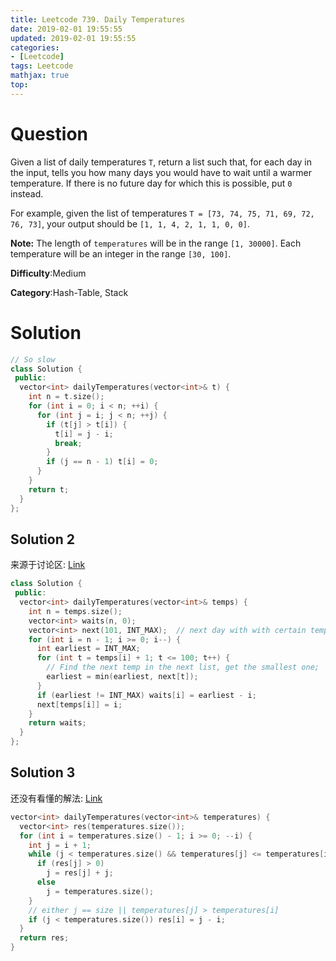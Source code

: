 ```yaml
---
title: Leetcode 739. Daily Temperatures
date: 2019-02-01 19:55:55
updated: 2019-02-01 19:55:55
categories: 
- [Leetcode]
tags: Leetcode
mathjax: true
top:
---
```


# Question

Given a list of daily temperatures  `T`, return a list such that, for each day in the input, tells you how many days you would have to wait until a warmer temperature. If there is no future day for which this is possible, put  `0`  instead.

For example, given the list of temperatures  `T = [73, 74, 75, 71, 69, 72, 76, 73]`, your output should be  `[1, 1, 4, 2, 1, 1, 0, 0]`.

**Note:**  The length of  `temperatures`  will be in the range  `[1, 30000]`. Each temperature will be an integer in the range  `[30, 100]`.

**Difficulty**:Medium

**Category**:Hash-Table, Stack

<!-- more -->

# Solution

```cpp
// So slow
class Solution {
 public:
  vector<int> dailyTemperatures(vector<int>& t) {
    int n = t.size();
    for (int i = 0; i < n; ++i) {
      for (int j = i; j < n; ++j) {
        if (t[j] > t[i]) {
          t[i] = j - i;
          break;
        }
        if (j == n - 1) t[i] = 0;
      }
    }
    return t;
  }
};
```

## Solution 2

来源于讨论区: [Link](https://leetcode.com/problems/daily-temperatures/discuss/109869/JavaC%2B%2B-Clean-Code)

```cpp
class Solution {
 public:
  vector<int> dailyTemperatures(vector<int>& temps) {
    int n = temps.size();
    vector<int> waits(n, 0);
    vector<int> next(101, INT_MAX);  // next day with with certain temperature.
    for (int i = n - 1; i >= 0; i--) {
      int earliest = INT_MAX;
      for (int t = temps[i] + 1; t <= 100; t++) {
        // Find the next temp in the next list, get the smallest one;
        earliest = min(earliest, next[t]);
      }
      if (earliest != INT_MAX) waits[i] = earliest - i;
      next[temps[i]] = i;
    }
    return waits;
  }
};
```

## Solution 3

<!-- TODO: Understand this solution -->

还没有看懂的解法: [Link](https://leetcode.com/problems/daily-temperatures/discuss/121787/C%2B%2B-Clean-code-with-explanation%3A-O(n)-time-and-O(1)-space-(beats-99.13))

```cpp
vector<int> dailyTemperatures(vector<int>& temperatures) {
  vector<int> res(temperatures.size());
  for (int i = temperatures.size() - 1; i >= 0; --i) {
    int j = i + 1;
    while (j < temperatures.size() && temperatures[j] <= temperatures[i]) {
      if (res[j] > 0)
        j = res[j] + j;
      else
        j = temperatures.size();
    }
    // either j == size || temperatures[j] > temperatures[i]
    if (j < temperatures.size()) res[i] = j - i;
  }
  return res;
}
```
